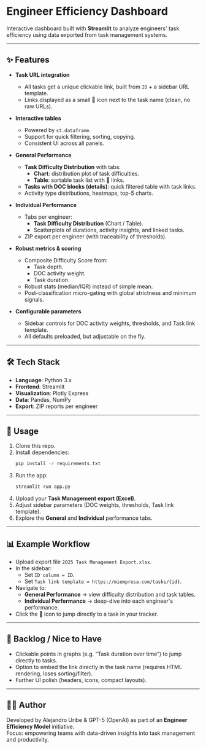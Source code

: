# Engineer Efficiency Dashboard

Interactive dashboard built with **Streamlit** to analyze engineers' task efficiency using data exported from task management systems.

---

## ✨ Features

- **Task URL integration**  
  - All tasks get a unique clickable link, built from `ID` + a sidebar URL template.  
  - Links displayed as a small 🔗 icon next to the task name (clean, no raw URLs).

- **Interactive tables**  
  - Powered by `st.dataframe`.  
  - Support for quick filtering, sorting, copying.  
  - Consistent UI across all panels.

- **General Performance**
  - **Task Difficulty Distribution** with tabs:  
    - **Chart**: distribution plot of task difficulties.  
    - **Table**: sortable task list with 🔗 links.  
  - **Tasks with DOC blocks (details)**: quick filtered table with task links.  
  - Activity type distributions, heatmaps, top-5 charts.

- **Individual Performance**
  - Tabs per engineer:
    - **Task Difficulty Distribution** (Chart / Table).  
    - Scatterplots of durations, activity insights, and linked tasks.  
  - ZIP export per engineer (with traceability of thresholds).

- **Robust metrics & scoring**
  - Composite Difficulty Score from:
    - Task depth.  
    - DOC activity weight.  
    - Task duration.  
  - Robust stats (median/IQR) instead of simple mean.  
  - Post-classification micro-gating with global strictness and minimum signals.

- **Configurable parameters**
  - Sidebar controls for DOC activity weights, thresholds, and Task link template.  
  - All defaults preloaded, but adjustable on the fly.

---

## 🛠 Tech Stack

- **Language**: Python 3.x  
- **Frontend**: Streamlit  
- **Visualization**: Plotly Express  
- **Data**: Pandas, NumPy  
- **Export**: ZIP reports per engineer

---

## 🚀 Usage

1. Clone this repo.
2. Install dependencies:
   ```bash
   pip install -r requirements.txt
   ```
3. Run the app:
   ```bash
   streamlit run app.py
   ```
4. Upload your **Task Management export (Excel)**.
5. Adjust sidebar parameters (DOC weights, thresholds, Task link template).
6. Explore the **General** and **Individual** performance tabs.

---

## 📊 Example Workflow

- Upload export file `2025 Task Management Export.xlsx`.
- In the sidebar:
  - Set `ID column = ID`.  
  - Set `Task link template = https://miempresa.com/tasks/{id}`.  
- Navigate to:
  - **General Performance** → view difficulty distribution and task tables.  
  - **Individual Performance** → deep-dive into each engineer's performance.  
- Click the 🔗 icon to jump directly to a task in your tracker.

---

## 📌 Backlog / Nice to Have

- Clickable points in graphs (e.g. “Task duration over time”) to jump directly to tasks.  
- Option to embed the link directly in the task name (requires HTML rendering, loses sorting/filter).  
- Further UI polish (headers, icons, compact layouts).

---

## 👨‍💻 Author

Developed by Alejandro Uribe & GPT-5 (OpenAI) as part of an **Engineer Efficiency Model** initiative.  
Focus: empowering teams with data-driven insights into task management and productivity.
